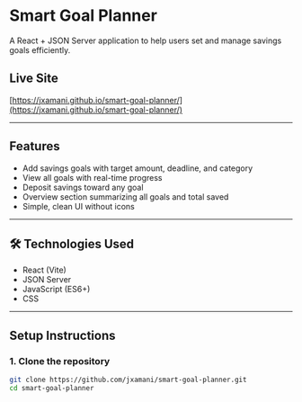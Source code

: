 # Smart Goal Planner

A React + JSON Server application to help users set and manage savings goals efficiently.

## Live Site

[https://jxamani.github.io/smart-goal-planner/](https://jxamani.github.io/smart-goal-planner/)

---

## Features

- Add savings goals with target amount, deadline, and category
- View all goals with real-time progress
- Deposit savings toward any goal
- Overview section summarizing all goals and total saved
- Simple, clean UI without icons

---

## 🛠️ Technologies Used

- React (Vite)
- JSON Server
- JavaScript (ES6+)
- CSS



---

## Setup Instructions

### 1. Clone the repository

```bash
git clone https://github.com/jxamani/smart-goal-planner.git
cd smart-goal-planner
